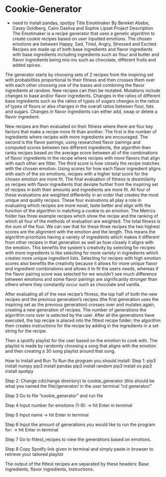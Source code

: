 # Cookie-Generator
- need to install pandas, spotipy
Title
Emotimaker
By Bereket Abebe, Casey Goldberg, Cairo Dasilva and Sophie Lipset
Project Description
The Emotimaker is a recipe generator that uses a genetic algorithm to create cookie recipes based on user inputted emotions. The chosen emotions are between Happy, Sad, Tired, Angry, Stressed and Excited. Recipes are made up of both base ingredients and flavor ingredients with base ingredients including ingredients such as flour and butter and flavor ingredients being mix-ins such as chocolate, different fruits and added spices. 


The generator starts by choosing sets of 2 recipes from the inspiring set with probabilities proportional to their fitness and then crosses them over with each other choosing one of the bases and combining the flavor ingredients at random. New recipes can then be mutated. Mutations include changes to base and/or flavor ingredients. Changes in the ratios of different base ingredients such as the ratios of types of sugars changes in the ratios of types of flours or also changes in the overall ratios between flour, fats and sugars. Changes in flavor ingredients can either add, swap or delete a flavor ingredient. 


New recipes are then evaluated on their fitness where there are four key factors that make a recipe more fit than another. The first is the number of ingredients where recipes with more ingredients are encouraged. The second is the flavor pairings; using researched flavor pairings and computed scores between two different ingredients, the algorithm then ranks recipes based on the average score between all of the combinations of flavor ingredients in the recipe where recipes with more flavors that align with each other are fitter. The third score is how closely the recipe matches with the chosen emotion. Using scores for how each flavor ingredient aligns with each of the six emotions, recipes with a higher total score for the chosen emotion are more fit. The final evaluation of fitness is dissimilarity as recipes with flavor ingredients that deviate further from the inspiring set of recipes in both their amounts and ingredients are more fit. All four of these evaluations are weighted differently in an order that creates the most unique and quality recipes. These four evaluations all play a role in evaluating which recipes are more novel, taste better and align with the function of the algorithm in matching a cookie to an emotion. The Metrics folder has three example recipes which show the recipe and the ranking of which all four of the methods of evaluation are weighted. The total fitness is the sum of the four. We can see that for these three recipes the two highest scores are the alignment with the emotion and the length. This means the algorithm prioritizes having a variety of ingredients which makes it different from other recipes in that generation as well as how closely it aligns with the emotion. This benefits the system's creativity by selecting for recipes with more ingredients is like selecting for more variety in ingredients which creates more unique ingredient lists. Selecting for recipes with high emotion scores also benefits the creativity because it allows for more unique flavor and ingredient combinations and allows it to fit the users needs, whereas if the flavor pairing score was selected for we wouldn’t see much difference between emotions and some flavor pairings are significantly stronger than others where they constantly occur such as chocolate and vanilla.


After evaluating all of the new recipe’s fitness, the top half of both the new recipes and the previous generation’s recipes (the first generation uses the inspiring set as the previous generation) crosses over and mutates again, creating a new generation of recipes. The number of generations the algorithm runs over is selected by the user.
After all the generations have executed, the top recipe is placed into the fittest recipe folder; the algorithm then creates instructions for the recipe by adding in the ingredients in a set string for the recipe.


Then a spotify playlist for the user based on the emotion to cook with. The playlist is made by randomly choosing a song that aligns with the emotion and then creating a 30 song playlist around that song. 


How to Install and Run
To Run the program you should install:
Step 1:
pip3 install numpy 
pip3 install pandas
pip3 install random
pip3 install os
pip3 install spotipy 


Step 2: 
Change cd(change directory) to cookie_generator (this should be what you named the file)/generator/ in the user terminal
“cd generator/”


Step 3 
Go to file “cookie_generator” and run file


Step 4
Input number for emotions (1-6): -> hit Enter in terminal


Step 5 
Input name -> hit Enter in terminal 


Step 6
Input the amount of generations you would like to run the program for: -> hit Enter in terminal 


Step 7 
Go to fittest_recipes to view the generations based on emotions. 


Step 8 
Copy Spotify link given in terminal and simply paste in browser to retrieve your tailored playlist 




The output of the fittest recipes are separated by these headers: Base ingredients, flavor ingredients, Instructions. 







